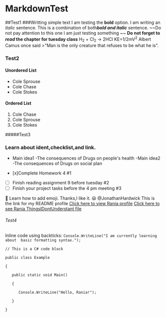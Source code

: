 # MarkdownTest




 ##Test1
 ###Writting simple text
I am testing the **bold** option. 
I am writing an *italic* sentence. 
This is a  combination of both***bold and italic*** sentence.
~~Do not pay attention to this one I am just testing something ~~
**Do not forget to _read_ the chapter for tuesday class**
H<sub>2</sub> + Cl<sub>2</sub> → 2HCl
KE=1/2mV<sup>2</sup>
Albert Camus once said >"Man is the only creature that refuses to be what he is".

### Test2

#### Unordered List

- Cole Sprouse
- Cole Chase
- Cole Stokes

#### Ordered List
1. Cole Chase
2. Cole Sprouse
3. Cole Stokes



#####Test3
### Learn about **ident,checklist,and link**.
   - Main idea1
     -The consequences of Drugs on people's health
   -Main idea2
     -The consequences of Drugs on social plan 


- [x]Complete Homework 4 #1
- [ ] Finish reading assignment 9 before tuesday #2
- [ ] Finish your  project tasks before the 4 pm meeting #3

:open_book: Learn how to add emoji. Thanks,I like it. :smiley: 
@JonathanHardwick This is the link for my README profile
[Click here to view Rania profile](https://github.com/Rania0805/Rania-Anjorin/blob/45fd51816bd3a52c6479b413533752f72c7105e2/README.md)
[Click here to see Rania ThingsIDontUnderstant file](https://github.com/Rania0805/Rania.git)

###### Test4

Inline code using backticks: `Console.WriteLine("I am currently learning about  basic formatting syntax.");`

```Csharp
// This is a C# code block 

public class Example 

{ 

   public static void Main() 

   { 

      Console.WriteLine("Hello, Rania!"); 

   } 

} 